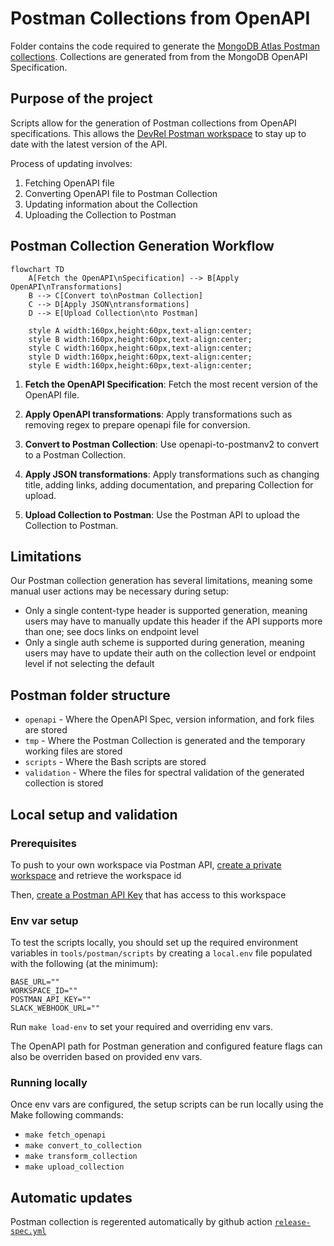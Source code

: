 # Postman Collections from OpenAPI

Folder contains the code required to generate the [MongoDB Atlas Postman collections](https://www.postman.com/mongodb-devrel?tab=collections).
Collections are generated from from the MongoDB OpenAPI Specification. 

## Purpose of the project

Scripts allow for the generation of Postman collections from OpenAPI specifications. This allows
the [DevRel Postman workspace](https://www.postman.com/mongodb-devrel?tab=collections) to stay up to date with the latest version of the
API.

Process of updating involves:

1. Fetching OpenAPI file
2. Converting OpenAPI file to Postman Collection
3. Updating information about the Collection
4. Uploading the Collection to Postman

## Postman Collection Generation Workflow

```mermaid
flowchart TD
    A[Fetch the OpenAPI\nSpecification] --> B[Apply OpenAPI\nTransformations]
    B --> C[Convert to\nPostman Collection]
    C --> D[Apply JSON\ntransformations]
    D --> E[Upload Collection\nto Postman]

    style A width:160px,height:60px,text-align:center;
    style B width:160px,height:60px,text-align:center;
    style C width:160px,height:60px,text-align:center;
    style D width:160px,height:60px,text-align:center;
    style E width:160px,height:60px,text-align:center;
```

1. **Fetch the OpenAPI Specification**: Fetch the most recent version of the OpenAPI file.

2. **Apply OpenAPI transformations**: Apply transformations such as removing regex to prepare openapi file for
   conversion.

3. **Convert to Postman Collection**: Use openapi-to-postmanv2 to convert to a Postman Collection.

4. **Apply JSON transformations**: Apply transformations such as changing title, adding links, adding documentation, and preparing Collection
   for upload.

5. **Upload Collection to Postman**: Use the Postman API to upload the Collection to Postman.

## Limitations

Our Postman collection generation has several limitations, meaning some manual user actions may be necessary during setup:

-  Only a single content-type header is supported generation, meaning users may have to manually update this header if the API supports more than one; see docs links on endpoint level
- Only a single auth scheme is supported during generation, meaning users may have to update their auth on the collection level or endpoint level if not selecting the default

## Postman folder structure

- `openapi` - Where the OpenAPI Spec, version information, and fork files are stored
- `tmp` - Where the Postman Collection is generated and the temporary working files are stored
- `scripts` - Where the Bash scripts are stored
- `validation` - Where the files for spectral validation of the generated collection is stored

## Local setup and validation

### Prerequisites

To push to your own workspace via Postman API, [create a private workspace](https://learning.postman.com/docs/collaborating-in-postman/using-workspaces/use-workspaces/) and retrieve the workspace id

Then, [create a Postman API Key](https://learning.postman.com/docs/developer/postman-api/authentication/) that has access to this workspace

### Env var setup

To test the scripts locally, you should set up the required environment variables in `tools/postman/scripts` by creating a `local.env` file populated with the following (at the minimum):

```
BASE_URL=""
WORKSPACE_ID=""
POSTMAN_API_KEY=""
SLACK_WEBHOOK_URL=""
```

Run `make load-env` to set your required and overriding env vars.

The OpenAPI path for Postman generation and configured feature flags can also be overriden based on provided env vars.

### Running locally

Once env vars are configured, the setup scripts can be run locally using the Make following commands:
- `make fetch_openapi`
- `make convert_to_collection`
- `make transform_collection`
- `make upload_collection`

## Automatic updates

Postman collection is regerented automatically by github action [`release-spec.yml`](../../.github/workflows/release-spec.yml)
